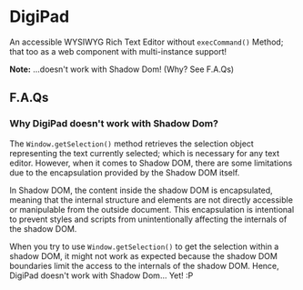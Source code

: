 # DigiPad
An accessible WYSIWYG Rich Text Editor without `execCommand()` Method; that too as a web component with multi-instance support!

**Note:** ...doesn't work with Shadow Dom! (Why? See F.A.Qs)

## F.A.Qs

### Why DigiPad doesn't work with Shadow Dom?

The `Window.getSelection()` method retrieves the selection object representing the text currently selected; which is necessary for any text editor. However, when it comes to Shadow DOM, there are some limitations due to the encapsulation provided by the Shadow DOM itself.

In Shadow DOM, the content inside the shadow DOM is encapsulated, meaning that the internal structure and elements are not directly accessible or manipulable from the outside document. This encapsulation is intentional to prevent styles and scripts from unintentionally affecting the internals of the shadow DOM.

When you try to use `Window.getSelection()` to get the selection within a shadow DOM, it might not work as expected because the shadow DOM boundaries limit the access to the internals of the shadow DOM. Hence, DigiPad doesn't work with Shadow Dom... Yet! :P
